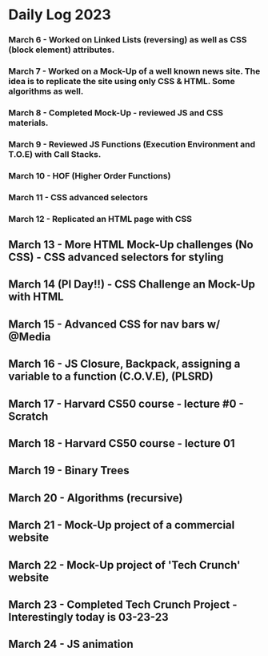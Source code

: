# Daily Log 2023

### March 6 - Worked on Linked Lists (reversing) as well as CSS (block element) attributes.

### March 7 - Worked on a Mock-Up of a well known news site. The idea is to replicate the site using only CSS & HTML. Some algorithms as well.

### March 8 - Completed Mock-Up - reviewed JS and CSS materials.

### March 9 - Reviewed JS Functions (Execution Environment and T.O.E) with Call Stacks.

### March 10 - HOF (Higher Order Functions)

### March 11 - CSS advanced selectors

### March 12 - Replicated an HTML page with CSS

## March 13 - More HTML Mock-Up challenges (No CSS) - CSS advanced selectors for styling

## March 14 (PI Day!!) - CSS Challenge an Mock-Up with HTML

## March 15 - Advanced CSS for nav bars w/ @Media

## March 16 - JS Closure, Backpack, assigning a variable to a function (C.O.V.E), (PLSRD)

## March 17 - Harvard CS50 course - lecture #0 - Scratch

## March 18 - Harvard CS50 course - lecture 01

## March 19 - Binary Trees

## March 20 - Algorithms (recursive)

## March 21 - Mock-Up project of a commercial website

## March 22 - Mock-Up project of 'Tech Crunch' website

## March 23 - Completed Tech Crunch Project - Interestingly today is 03-23-23

## March 24 - JS animation
